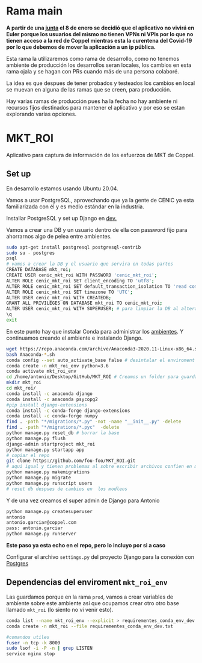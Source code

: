 # Rama main

  __A partir de una [junta](https://meet.google.com/srq-yenw-wjk) el 8 de enero se decidió que el aplicativo no vivirá en Euler porque los usuarios del mismo no tienen VPNs ni VPIs por lo que no tienen acceso a la red de Coppel mientras esta la curentena del Covid-19 por lo que debemos de mover la aplicación a un ip pública.__

Esta rama la utilizaremos como rama de desarrollo, como no tenemos ambiente de producción los desarrollos seran locales, los cambios en esta rama ojala y se hagan con PRs cuando más de una persona colaboré. 

La idea es que despues de tener probados y testeados los cambios en local se muevan en alguna de las ramas que se creen, para producción. 

Hay varias ramas de producción pues ha la fecha no hay ambiente ni recursos fijos destinados para mantener el aplicativo y por eso se estan explorando varias opciones. 

# MKT_ROI
Aplicativo para captura de información de los esfuerzos de MKT de Coppel. 


## Set up 

En desarrollo estamos usando Ubuntu 20.04.


Vamos a usar PostgreSQL, aprovechando que ya la gente de CENIC ya esta familiarizada con él y es medio estándar en la industria. 

Installar PostgreSQL y set up Django en [dev.](https://www.digitalocean.com/community/tutorials/how-to-use-postgresql-with-your-django-application-on-ubuntu-14-04)

Vamos a crear una DB y un usuario dentro de ella con password fijo para ahorrarnos algo de pelea entre ambientes. 

```bash 
sudo apt-get install postgresql postgresql-contrib
sudo su - postgres
psql
# vamos a crear la DB y el usuario que servira en todas partes
CREATE DATABASE mkt_roi;
CREATE USER cenic_mkt_roi WITH PASSWORD 'cenic_mkt_roi';
ALTER ROLE cenic_mkt_roi SET client_encoding TO 'utf8';
ALTER ROLE cenic_mkt_roi SET default_transaction_isolation TO 'read committed';
ALTER ROLE cenic_mkt_roi SET timezone TO 'UTC';
ALTER USER cenic_mkt_roi WITH CREATEDB;
GRANT ALL PRIVILEGES ON DATABASE mkt_roi TO cenic_mkt_roi;
ALTER USER cenic_mkt_roi WITH SUPERUSER; # para limpiar la DB al alterar los modelos en Django
\q
exit
```

En este punto hay que instalar Conda para administrar los [ambientes](https://docs.conda.io/projects/conda/en/latest/user-guide/install/linux.html).
Y continuamos creando el ambiente e instalando Django. 


```bash
wget https://repo.anaconda.com/archive/Anaconda3-2020.11-Linux-x86_64.sh # bajar conda de los repos del desarrollador
bash Anaconda-*.sh
conda config --set auto_activate_base false # desintalar el enviroment base
conda create -n mkt_roi_env python=3.6
conda activate mkt_roi_env 
cd /home/antonio/Desktop/GitHub/MKT_ROI # Creamos un folder para guardar el proyecto donde se pueda 
mkdir mkt_roi
cd mkt_roi/
conda install -c anaconda django
conda install -c anaconda psycopg2
#pip install django-extensions
conda install -c conda-forge django-extensions
conda install -c conda-forge numpy
find . -path "*/migrations/*.py" -not -name "__init__.py" -delete
find . -path "*/migrations/*.pyc"  -delete
python manage.py reset_db # borrar la base 
python manage.py flush 
django-admin startproject mkt_roi
python manage.py startapp app
# copiar el repo 
git clone https://github.com/fou-foo/MKT_ROI.git
# aqui igual y tienen problemas al sobre escribir archivos confien en mi y quedense con los del repo ya esta listo 
python manage.py makemigrations 
python manage.py migrate 
python manage.py runscript users 
# reset db despues de cambios en  los modleos 
```
Y de una vez creamos el super admin de Django para Antonio 

```bash
python manage.py createsuperuser
antonio
antonio.garciar@coppel.com
pass: antonio.garciar
python manage.py runserver 
```




__Este paso ya esta echo en el repo, pero lo incluyo por si a caso__

 Configurar el archivo `settings.py` del proyecto Django para la conexión con [Postgres](https://www.digitalocean.com/community/tutorials/how-to-use-postgresql-with-your-django-application-on-ubuntu-14-04)


## Dependencias del enviroment `mkt_roi_env`

Las guardamos porque en la rama `prod`, vamos a crear variables de ambiente sobre este ambiente así que ocupamos crear otro otro base llamado `mkt_roi` (lo siento no vi venir esto).  

```bash 
conda list --name mkt_roi_env --explicit > requirementes_conda_env_dev.txt
conda create -n mkt_roi --file requirementes_conda_env_dev.txt
```


```bash
#comandos utiles 
fuser -n tcp -k 8000
sudo lsof -i -P -n | grep LISTEN
service nginx stop 
```




